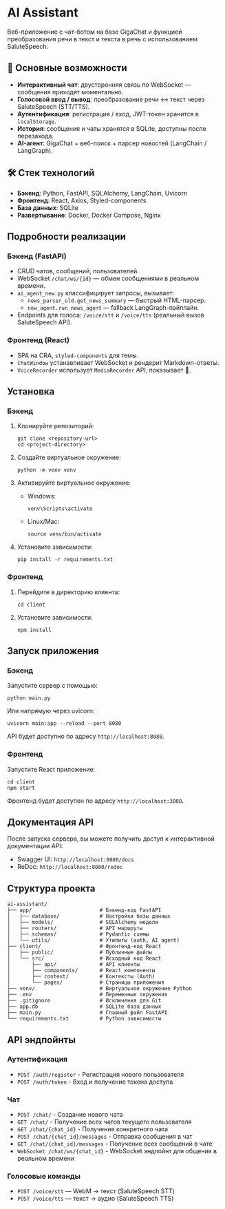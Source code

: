 # AI Assistant

Веб-приложение с чат-ботом на базе GigaChat и функцией преобразования речи в текст и текста в речь с использованием SaluteSpeech.

## 🚀 Основные возможности

- **Интерактивный чат**: двусторонняя связь по WebSocket — сообщения приходят моментально.
- **Голосовой ввод / вывод**: преобразование речи ↔ текст через SaluteSpeech (STT/TTS).
- **Аутентификация**: регистрация / вход, JWT-токен хранится в `localStorage`.
- **История**: сообщения и чаты хранятся в SQLite, доступны после перезахода.
- **AI-агент**: GigaChat + веб-поиск + парсер новостей (LangChain / LangGraph).

## 🛠️ Стек технологий

- **Бэкенд**: Python, FastAPI, SQLAlchemy, LangChain, Uvicorn
- **Фронтенд**: React, Axios, Styled-components
- **База данных**: SQLite
- **Развертывание**: Docker, Docker Compose, Nginx

## Подробности реализации

### Бэкенд (FastAPI)
- CRUD чатов, сообщений, пользователей.  
- WebSocket `/chat/ws/{id}` — обмен сообщениями в реальном времени.  
- `ai_agent_new.py` классифицирует запросы, вызывает:
  * `news_parser_old.get_news_summary` — быстрый HTML-парсер.
  * `new_agent.run_news_agent` — fallback LangGraph-пайплайн.
- Endpoints для голоса: `/voice/stt` и `/voice/tts` (реальный вызов SaluteSpeech API).

### Фронтенд (React)
- SPA на CRA, `styled-components` для темы.  
- `ChatWindow` устанавливает WebSocket и рендерит Markdown-ответы.  
- `VoiceRecorder` использует `MediaRecorder` API, показывает 🎤.

## Установка

### Бэкенд

1. Клонируйте репозиторий:
   ```
   git clone <repository-url>
   cd <project-directory>
   ```

2. Создайте виртуальное окружение:
   ```
   python -m venv venv
   ```

3. Активируйте виртуальное окружение:
   - Windows:
     ```
     venv\Scripts\activate
     ```
   - Linux/Mac:
     ```
     source venv/bin/activate
     ```

4. Установите зависимости:
   ```
   pip install -r requirements.txt
   ```

### Фронтенд

1. Перейдите в директорию клиента:
   ```
   cd client
   ```

2. Установите зависимости:
   ```
   npm install
   ```

## Запуск приложения

### Бэкенд

Запустите сервер с помощью:

```
python main.py
```

Или напрямую через uvicorn:

```
uvicorn main:app --reload --port 8080
```

API будет доступно по адресу `http://localhost:8080`.

### Фронтенд

Запустите React приложение:

```
cd client
npm start
```

Фронтенд будет доступен по адресу `http://localhost:3000`.

## Документация API

После запуска сервера, вы можете получить доступ к интерактивной документации API:

- Swagger UI: `http://localhost:8080/docs`
- ReDoc: `http://localhost:8080/redoc`

## Структура проекта

```
ai-assistant/
├── app/                      # Бэкенд-код FastAPI
│   ├── database/             # Настройки базы данных
│   ├── models/               # SQLAlchemy модели
│   ├── routers/              # API маршруты
│   ├── schemas/              # Pydantic схемы
│   └── utils/                # Утилиты (auth, AI agent)
├── client/                   # Фронтенд-код React
│   ├── public/               # Публичные файлы
│   └── src/                  # Исходный код React
│       ├── api/              # API клиенты
│       ├── components/       # React компоненты
│       ├── context/          # Контексты (Auth)
│       └── pages/            # Страницы приложения
├── venv/                     # Виртуальное окружение Python
├── .env                      # Переменные окружения
├── .gitignore                # Исключения для Git
├── app.db                    # SQLite база данных
├── main.py                   # Главный файл FastAPI
└── requirements.txt          # Python зависимости
```

## API эндпойнты

### Аутентификация

- `POST /auth/register` - Регистрация нового пользователя
- `POST /auth/token` - Вход и получение токена доступа

### Чат

- `POST /chat/` - Создание нового чата
- `GET /chat/` - Получение всех чатов текущего пользователя
- `GET /chat/{chat_id}` - Получение конкретного чата
- `POST /chat/{chat_id}/messages` - Отправка сообщения в чат
- `GET /chat/{chat_id}/messages` - Получение всех сообщений в чате
- `WebSocket /chat/ws/{chat_id}` - WebSocket эндпойнт для общения в реальном времени

### Голосовые команды

- `POST /voice/stt` — WebM → текст (SaluteSpeech STT)
- `POST /voice/tts` — текст → аудио (SaluteSpeech TTS)
